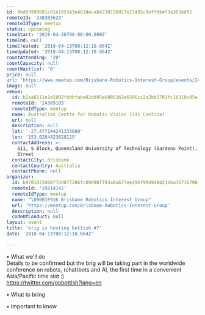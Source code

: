 ```yaml
---
id: 06d83999681cd1e195343e48344ca8423d720d17e27485c8eff664f3a363edf2
remoteId: '248383623'
remoteIdType: meetup
status: upcoming
timeStart: '2018-04-26T08:00:00.000Z'
timeEnd: null
timeCreated: '2018-04-13T08:12:10.664Z'
timeUpdated: '2018-04-13T08:12:10.664Z'
countAttending: '20'
countCapacity: null
countWaitlist: '0'
price: null
url: 'https://www.meetup.com/Brisbane-Robotics-Interest-Group/events/248383623/'
image: null
venue:
  id: b2aa8111e1d1802fddbfaba82dd95a6986162e6506cc2a2bb5781fc16318c05e
  remoteId: '24389105'
  remoteIdType: meetup
  name: Australian Centre for Robotic Vision (S11 Cantina)
  url: null
  description: null
  lat: '-27.477144241333008'
  lon: '153.0284423828125'
  contactAddress: >-
    S11, S Block, Queensland University of Technology (Gardens Point), 2 George
    Street
  contactCity: Brisbane
  contactCountry: Australia
  contactPhone: null
organizer:
  id: b9781023d68f7dd877386fc09698f793a8a677ee296f994948421bba76716798
  remoteId: '19214142'
  remoteIdType: meetup
  name: "\U0001F916 Brisbane Robotics Interest Group"
  url: 'https://meetup.com/Brisbane-Robotics-Interest-Group'
  description: null
  codeOfConduct: null
layout: event
title: 'brig is hosting bottish #7'
date: '2018-04-13T08:12:10.664Z'

---
```

<p>• What we'll do<br/>Details to be confirmed but the brig will be taking part in the worldwide conference on robots, (chat)bots and AI, the first time in a convenient Asia/Pacific time slot :)<br/><a href="https://twitter.com/gobottish?lang=en" class="linkified">https://twitter.com/gobottish?lang=en</a></p> <p>• What to bring</p> <p>• Important to know</p>
